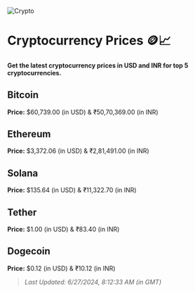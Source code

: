 
![Crypto](https://www.techguide.com.au/wp-content/uploads/2020/11/crypto3.jpeg)

# Cryptocurrency Prices 🪙📈

#### Get the latest cryptocurrency prices in USD and INR for top 5 cryptocurrencies.

## Bitcoin

**Price:** $60,739.00 (in USD) & ₹50,70,369.00 (in INR)

## Ethereum

**Price:** $3,372.06 (in USD) & ₹2,81,491.00 (in INR)

## Solana

**Price:** $135.64 (in USD) & ₹11,322.70 (in INR)

## Tether

**Price:** $1.00 (in USD) & ₹83.40 (in INR)

## Dogecoin

**Price:** $0.12 (in USD) & ₹10.12 (in INR)

> _Last Updated: 6/27/2024, 8:12:33 AM (in GMT)_
